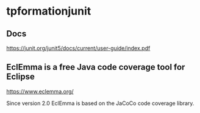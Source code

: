 # tpformationjunit


## Docs
https://junit.org/junit5/docs/current/user-guide/index.pdf

## EclEmma is a free Java code coverage tool for Eclipse
https://www.eclemma.org/

Since version 2.0 EclEmma is based on the JaCoCo code coverage library.